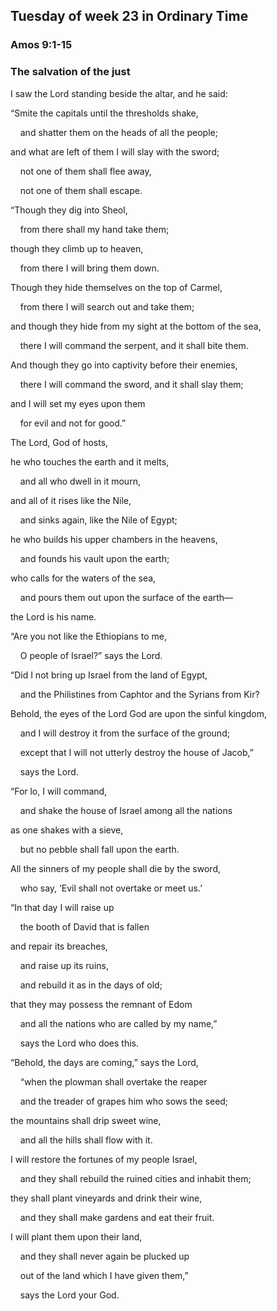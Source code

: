 ## Tuesday of week 23 in Ordinary Time

### Amos 9:1-15

### The salvation of the just

I saw the Lord standing beside the altar, and he said:

“Smite the capitals until the thresholds shake,

    and shatter them on the heads of all the people;

and what are left of them I will slay with the sword;

    not one of them shall flee away,

    not one of them shall escape.

“Though they dig into Sheol,

    from there shall my hand take them;

though they climb up to heaven,

    from there I will bring them down.

Though they hide themselves on the top of Carmel,

    from there I will search out and take them;

and though they hide from my sight at the bottom of the sea,

    there I will command the serpent, and it shall bite them.

And though they go into captivity before their enemies,

    there I will command the sword, and it shall slay them;

and I will set my eyes upon them

    for evil and not for good.”

The Lord, God of hosts,

he who touches the earth and it melts,

    and all who dwell in it mourn,

and all of it rises like the Nile,

    and sinks again, like the Nile of Egypt;

he who builds his upper chambers in the heavens,

    and founds his vault upon the earth;

who calls for the waters of the sea,

    and pours them out upon the surface of the earth—

the Lord is his name.

“Are you not like the Ethiopians to me,

    O people of Israel?” says the Lord.

“Did I not bring up Israel from the land of Egypt,

    and the Philistines from Caphtor and the Syrians from Kir?

Behold, the eyes of the Lord God are upon the sinful kingdom,

    and I will destroy it from the surface of the ground;

    except that I will not utterly destroy the house of Jacob,”

    says the Lord.

“For lo, I will command,

    and shake the house of Israel among all the nations

as one shakes with a sieve,

    but no pebble shall fall upon the earth.

All the sinners of my people shall die by the sword,

    who say, ‘Evil shall not overtake or meet us.’

“In that day I will raise up

    the booth of David that is fallen

and repair its breaches,

    and raise up its ruins,

    and rebuild it as in the days of old;

that they may possess the remnant of Edom

    and all the nations who are called by my name,”

    says the Lord who does this.

“Behold, the days are coming,” says the Lord,

    “when the plowman shall overtake the reaper

    and the treader of grapes him who sows the seed;

the mountains shall drip sweet wine,

    and all the hills shall flow with it.

I will restore the fortunes of my people Israel,

    and they shall rebuild the ruined cities and inhabit them;

they shall plant vineyards and drink their wine,

    and they shall make gardens and eat their fruit.

I will plant them upon their land,

    and they shall never again be plucked up

    out of the land which I have given them,”

    says the Lord your God.